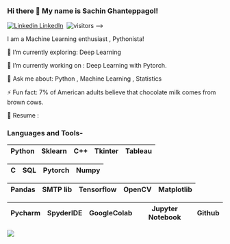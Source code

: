 ### Hi there 👋 My name is Sachin Ghanteppagol! 

[![Linkedin](https://i.stack.imgur.com/gVE0j.png) LinkedIn](https://www.linkedin.com/in/sachin-ghanteppagol-85729b142/)&nbsp;     ![visitors](https://visitor-badge.glitch.me/badge?page_id=Sachin-Ghanteppagol.id)
-->

I am a Machine Learning enthusiast , Pythonista!
 

🌱 I’m currently exploring: Deep Learning

🔭 I’m currently working on : Deep Learning with Pytorch.

💬 Ask me about: Python , Machine Learning , Statistics

⚡ Fun fact: 7% of American adults believe that chocolate milk comes from brown cows.

📄 Resume : 

### Languages and Tools-


| Python | Sklearn | C++ | Tkinter | Tableau |
| :---: | :---: | :---: | :---: | :---: |


| C | SQL | Pytorch | Numpy |
| :---: | :---: | :---: | :---: |

| Pandas | SMTP lib | Tensorflow | OpenCV | Matplotlib |
| :---: | :---: | :---: | :---: | :---: |

| Pycharm | SpyderIDE | GoogleColab | Jupyter Notebook | Github |
| :---: | :---: | :---: | :---: | :---: |

![](https://github-readme-stats.vercel.app/api?username=Sachin-Ghanteppagol&show_icons=true&line_height=30)
